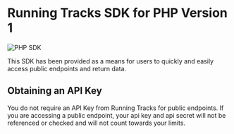 # Running Tracks SDK for PHP Version 1
![PHP SDK](https://i.imgur.com/RZ7we6R.jpg)

This SDK has been provided as a means for users to quickly and easily access public endpoints and return data.

## Obtaining an API Key
You do not require an API Key from Running Tracks for public endpoints. If you are accessing a public endpoint, your api key and api secret will not be referenced or checked and will not count towards your limits.
